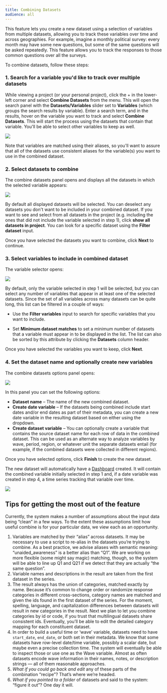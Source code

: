 ```yaml
---
title: Combining Datasets
audience: all
---
```


This feature lets you create a new dataset using a selection of variables from multiple datasets, allowing you to track these variables over time and across geographies. For example, imagine a monthly political survey: every month may have some new questions, but some of the same questions will be asked repeatedly. This feature allows you to track the responses to those common questions over all the surveys.

To combine datasets, follow these steps:

### 1. Search for a variable you'd like to track over multiple datasets
While viewing a project (or your personal project), click the + in the lower-left corner and select **Combine Datasets** from the menu. This will open the search panel with the **Datasets/Variables** slider set to **Variables** (which groups the search results by variable). Enter a search term, and in the results, hover on the variable you want to track and select **Combine Datasets**. This will start the process using the datasets that contain that variable. You'll be able to select other variables to keep as well.

![](images/CombineDSSearch.png)

Note that variables are matched using their aliases, so you'll want to assure that all of the datasets use consistent aliases for the variable(s) you want to use in the combined dataset.

### 2. Select datasets to combine

The combine datasets panel opens and displays all the datasets in which the selected variable appears:

![](images/CombineDSSelectDS.png)

By default all displayed datasets will be selected. You can deselect any datasets you don't want to be included in your combined dataset. If you want to see and select from all datasets in the project (e.g. including the ones that did not include the variable selected in step 1), click **show all datasets in project**. You can look for a specific dataset using the **Filter dataset** input.

Once you have selected the datasets you want to combine, click **Next** to continue.

### 3. Select variables to include in combined dataset

The variable selector opens:

![](images/CombineDSSelectVar.png)

By default, only the variable selected in step 1 will be selected, but you can select any number of variables that appear in at least one of the selected datasets. Since the set of all variables across many datasets can be quite long, this list can be filtered in a couple of ways:

* Use the **Filter variables** input to search for specific variables that you want to include.

* Set **Minimum dataset matches** to set a minimum number of datasets that a variable must appear in to be displayed in the list. The list can also be sorted by this attribute by clicking the **Datasets** column header.

Once you have selected the variables you want to keep, click **Next**.

### 4. Set the dataset name and optionally create new variables

The combine datasets options panel opens:

![](images/CombineDSSelectOptions.png)

In this panel you can set the following options:

* **Dataset name** – The name of the new combined dataset.
* **Create date variable** – If the datasets being combined include start dates and/or end dates as part of their metadata, you can create a new date variable in the resulting dataset based on either using the dropdown.
* **Create dataset variable** – You can optionally create a variable that contains the source dataset name for each row of data in the combined dataset. This can be used as an alternate way to analyze variables by wave, period, region, or whatever unit the separate datasets entail (for example, if the combined datasets were collected in different regions).

Once you have selected options, click **Finish** to create the new dataset.

The new dataset will automatically have a [Dashboard](./crunch_dashboards.html) created. It will contain the combined variable initially selected in step 1 and, if a date variable was created in step 4, a time series tracking that variable over time.

![](images/CombineDSDashboard.png)

## Tips for getting the most out of the feature

Currently, the system makes a number of assumptions about the input data being “clean” in a few ways. To the extent these assumptions limit how useful combine is for your particular data, we view each as an opportunity.

1. Variables are matched by their “alias” across datasets. It may be necessary to use a script to re-alias in the datasets you’re trying to combine. As a best practice, we advise aliases with semantic meaning: “unaided_awareness” is a better alias than “Q1”. We are working on more flexible (some might say magic) matching, though, so the system will be able to line up Q1 and Q21 if we detect that they are actually “the same question”.
2. Variable names and descriptions in the result are taken from the first dataset in the series.
3. The result always has the union of categories, matched exactly by name. Because it’s common to change order  or randomize response categories in different cross-sections, category names are matched and given the ids found in the first dataset of the series. For the moment, spelling, language, and capitalization differences between datasets will result in new categories in the result. Next we plan to let you combine categories by id or code, if you trust that multilingual datasets share consistent ids. Eventually, you’ll be able to edit the detailed category mapping for each constituent dataset.
4. In order to build a useful time or ‘wave’ variable, datasets need to have `start_date`, `end_date`, or both set in their metadata. We know that some datasets have row-level date/time variable, possibly a scalar date, but maybe even a precise collection time. The system will eventually be able to inspect those or use one as the Wave variable. Almost as often datasets encode wave information in their names, notes, or description strings — all of them reasonable approaches.
5. *What if you could go back and edit* any of these parts of the combination “recipe”? That’s where we’re headed.
6. *What if you pointed to a folder* of datasets and said to the system: “figure it out”? One day it will.
